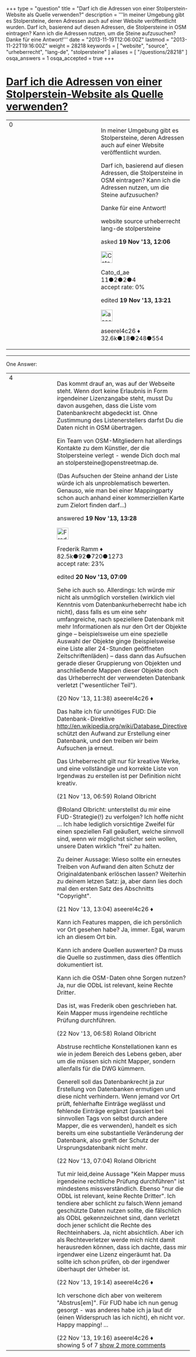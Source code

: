 +++
type = "question"
title = "Darf ich die Adressen von einer Stolperstein-Website als Quelle verwenden?"
description = '''In meiner Umgebung gibt es Stolpersteine, deren Adressen auch auf einer Website veröffentlicht wurden.  Darf ich, basierend auf diesen Adressen, die Stolpersteine in OSM eintragen? Kann ich die Adressen nutzen, um die Steine aufzusuchen? Danke für eine Antwort!'''
date = "2013-11-19T12:06:00Z"
lastmod = "2013-11-22T19:16:00Z"
weight = 28218
keywords = [ "website", "source", "urheberrecht", "lang-de", "stolpersteine" ]
aliases = [ "/questions/28218" ]
osqa_answers = 1
osqa_accepted = true
+++

<div class="headNormal">

# [Darf ich die Adressen von einer Stolperstein-Website als Quelle verwenden?](/questions/28218/darf-ich-die-adressen-von-einer-stolperstein-website-als-quelle-verwenden)

</div>

<div id="main-body">

<div id="askform">

<table id="question-table" style="width:100%;">
<colgroup>
<col style="width: 50%" />
<col style="width: 50%" />
</colgroup>
<tbody>
<tr>
<td style="width: 30px; vertical-align: top"><div class="vote-buttons">
<span id="post-28218-upvote" class="ajax-command post-vote up" rel="nofollow" title="I like this post (click again to cancel)"> </span>
<div id="post-28218-score" class="post-score" title="current number of votes">
0
</div>
<span id="post-28218-downvote" class="ajax-command post-vote down" rel="nofollow" title="I dont like this post (click again to cancel)"> </span> <span id="favorite-mark" class="ajax-command favorite-mark" rel="nofollow" title="mark/unmark this question as favorite (click again to cancel)"> </span>
<div id="favorite-count" class="favorite-count">
&#10;</div>
</div></td>
<td><div id="item-right">
<div class="question-body">
<p>In meiner Umgebung gibt es <span>Stolpersteine</span>, deren Adressen auch auf einer Website veröffentlicht wurden.</p>
<p>Darf ich, basierend auf diesen Adressen, die Stolpersteine in OSM eintragen? Kann ich die Adressen nutzen, um die Steine aufzusuchen?</p>
<p>Danke für eine Antwort!</p>
</div>
<div id="question-tags" class="tags-container tags">
<span class="post-tag tag-link-website" rel="tag" title="see questions tagged &#39;website&#39;">website</span> <span class="post-tag tag-link-source" rel="tag" title="see questions tagged &#39;source&#39;">source</span> <span class="post-tag tag-link-urheberrecht" rel="tag" title="see questions tagged &#39;urheberrecht&#39;">urheberrecht</span> <span class="post-tag tag-link-lang-de" rel="tag" title="see questions tagged &#39;lang-de&#39;">lang-de</span> <span class="post-tag tag-link-stolpersteine" rel="tag" title="see questions tagged &#39;stolpersteine&#39;">stolpersteine</span>
</div>
<div id="question-controls" class="post-controls">
&#10;</div>
<div class="post-update-info-container">
<div class="post-update-info post-update-info-user">
<p>asked <strong>19 Nov '13, 12:06</strong></p>
<img src="https://secure.gravatar.com/avatar/3762c75fa7adcd24693af295e7b6d490?s=32&amp;d=identicon&amp;r=g" class="gravatar" width="32" height="32" alt="Cato_d_ae&#39;s gravatar image" />
<p><span>Cato_d_ae</span><br />
<span class="score" title="11 reputation points">11</span><span title="2 badges"><span class="badge1">●</span><span class="badgecount">2</span></span><span title="2 badges"><span class="silver">●</span><span class="badgecount">2</span></span><span title="4 badges"><span class="bronze">●</span><span class="badgecount">4</span></span><br />
<span class="accept_rate" title="Rate of the user&#39;s accepted answers">accept rate:</span> <span title="Cato_d_ae has no accepted answers">0%</span></p>
</div>
<div class="post-update-info post-update-info-edited">
<p><span> edited <strong>19 Nov '13, 13:21</strong> </span></p>
<img src="https://secure.gravatar.com/avatar/66f0dc05b44574e3894be07b0b37cf37?s=32&amp;d=identicon&amp;r=g" class="gravatar" width="32" height="32" alt="aseerel4c26&#39;s gravatar image" />
<p><span>aseerel4c26 ♦</span><br />
<span class="score" title="32615 reputation points"><span>32.6k</span></span><span title="18 badges"><span class="badge1">●</span><span class="badgecount">18</span></span><span title="248 badges"><span class="silver">●</span><span class="badgecount">248</span></span><span title="554 badges"><span class="bronze">●</span><span class="badgecount">554</span></span></p>
</div>
</div>
<div id="comments-container-28218" class="comments-container">
&#10;</div>
<div id="comment-tools-28218" class="comment-tools">
&#10;</div>
<div class="clear">
&#10;</div>
<div id="comment-28218-form-container" class="comment-form-container">
&#10;</div>
<div class="clear">
&#10;</div>
</div></td>
</tr>
</tbody>
</table>

------------------------------------------------------------------------

<div class="tabBar">

<span id="sort-top"></span>

<div class="headQuestions">

One Answer:

</div>

</div>

<span id="28220"></span>

<div id="answer-container-28220" class="answer accepted-answer">

<table style="width:100%;">
<colgroup>
<col style="width: 50%" />
<col style="width: 50%" />
</colgroup>
<tbody>
<tr>
<td style="width: 30px; vertical-align: top"><div class="vote-buttons">
<span id="post-28220-upvote" class="ajax-command post-vote up" rel="nofollow" title="I like this post (click again to cancel)"> </span>
<div id="post-28220-score" class="post-score" title="current number of votes">
4
</div>
<span id="post-28220-downvote" class="ajax-command post-vote down" rel="nofollow" title="I dont like this post (click again to cancel)"> </span> <span class="accept-answer on" rel="nofollow" title="Cato_d_ae has selected this answer as the correct answer"> </span>
</div></td>
<td><div class="item-right">
<div class="answer-body">
<p>Das kommt drauf an, was auf der Webseite steht. Wenn dort keine Erlaubnis in Form irgendeiner Lizenzangabe steht, musst Du davon ausgehen, dass die Liste vom Datenbankrecht abgedeckt ist. Ohne Zustimmung des Listenerstellers darfst Du die Daten nicht in OSM übertragen.</p>
<p>Ein Team von OSM-Mitgliedern hat allerdings Kontakte zu dem Künstler, der die Stolpersteine verlegt - wende Dich doch mal an stolpersteine@openstreetmap.de.</p>
<p>(Das Aufsuchen der Steine anhand der Liste würde ich als unproblematisch bewerten. Genauso, wie man bei einer Mappingparty schon auch anhand einer kommerziellen Karte zum Zielort finden darf...)</p>
</div>
<div class="answer-controls post-controls">
&#10;</div>
<div class="post-update-info-container">
<div class="post-update-info post-update-info-user">
<p>answered <strong>19 Nov '13, 13:28</strong></p>
<img src="https://secure.gravatar.com/avatar/a2b38d937e70ab39d895d17da0dd1ba4?s=32&amp;d=identicon&amp;r=g" class="gravatar" width="32" height="32" alt="Frederik%20Ramm&#39;s gravatar image" />
<p><span>Frederik Ramm ♦</span><br />
<span class="score" title="82494 reputation points"><span>82.5k</span></span><span title="92 badges"><span class="badge1">●</span><span class="badgecount">92</span></span><span title="720 badges"><span class="silver">●</span><span class="badgecount">720</span></span><span title="1273 badges"><span class="bronze">●</span><span class="badgecount">1273</span></span><br />
<span class="accept_rate" title="Rate of the user&#39;s accepted answers">accept rate:</span> <span title="Frederik Ramm has 417 accepted answers">23%</span></p>
</div>
<div class="post-update-info post-update-info-edited">
<p><span> edited <strong>20 Nov '13, 07:09</strong> </span></p>
</div>
</div>
<div id="comments-container-28220" class="comments-container">
<span id="28275"></span>
<div id="comment-28275" class="comment">
<div id="post-28275-score" class="comment-score">
&#10;</div>
<div class="comment-text">
<p>Sehe ich auch so. Allerdings: Ich würde mir nicht als unmöglich vorstellen (wirklich viel Kenntnis vom Datenbankurheberrecht habe ich nicht), dass falls es um eine sehr umfangreiche, nach speziellere Datenbank mit mehr Informationen als nur den Ort der Objekte ginge – beispielsweise um eine spezielle Auswahl der Objekte ginge (beispielsweise eine Liste aller 24-Stunden geöffneten Zeitschriftenläden) – dass dann das Aufsuchen gerade dieser Gruppierung von Objekten und anschließende Mappen dieser Objekte doch das Urheberrecht der verwendeten Datenbank verletzt ("wesentlicher Teil").</p>
</div>
<div id="comment-28275-info" class="comment-info">
<span class="comment-age">(20 Nov '13, 11:38)</span> <span class="comment-user userinfo">aseerel4c26 ♦</span>
</div>
</div>
<span id="28325"></span>
<div id="comment-28325" class="comment">
<div id="post-28325-score" class="comment-score">
&#10;</div>
<div class="comment-text">
<p>Das halte ich für unnötiges FUD: Die Datenbank-Direktive <a href="http://en.wikipedia.org/wiki/Database_Directive">http://en.wikipedia.org/wiki/Database_Directive</a> schützt den Aufwand zur Erstellung einer Datenbank, und den treiben wir beim Aufsuchen ja erneut.</p>
<p>Das Urheberrecht gilt nur für kreative Werke, und eine vollständige und korrekte Liste von Irgendwas zu erstellen ist per Definition nicht kreativ.</p>
</div>
<div id="comment-28325-info" class="comment-info">
<span class="comment-age">(21 Nov '13, 06:59)</span> <span class="comment-user userinfo">Roland Olbricht</span>
</div>
</div>
<span id="28335"></span>
<div id="comment-28335" class="comment">
<div id="post-28335-score" class="comment-score">
&#10;</div>
<div class="comment-text">
<p><span></span><span>@Roland Olbricht</span>: unterstellst du mir eine <span>FUD</span>-Strategie(!) zu verfolgen? Ich hoffe nicht … Ich habe lediglich vorsichtige Zweifel für einen speziellen Fall geäußert, welche sinnvoll sind, wenn wir möglichst sicher sein wollen, unsere Daten wirklich "frei" zu halten.</p>
<p>Zu deiner Aussage: Wieso sollte ein erneutes Treiben von Aufwand den alten Schutz der Originaldatenbank erlöschen lassen? Weiterhin zu deinem letzen Satz: ja, aber dann lies doch mal den ersten Satz des Abschnitts "Copyright".</p>
</div>
<div id="comment-28335-info" class="comment-info">
<span class="comment-age">(21 Nov '13, 13:04)</span> <span class="comment-user userinfo">aseerel4c26 ♦</span>
</div>
</div>
<span id="28388"></span>
<div id="comment-28388" class="comment">
<div id="post-28388-score" class="comment-score">
&#10;</div>
<div class="comment-text">
<p>Kann ich Features mappen, die ich persönlich vor Ort gesehen habe? Ja, immer. Egal, warum ich an diesem Ort bin.</p>
<p>Kann ich andere Quellen auswerten? Da muss die Quelle so zustimmen, dass dies öffentlich dokumentiert ist.</p>
<p>Kann ich die OSM-Daten ohne Sorgen nutzen? Ja, nur die ODbL ist relevant, keine Rechte Dritter.</p>
<p>Das ist, was Frederik oben geschrieben hat. Kein Mapper muss irgendeine rechtliche Prüfung durchführen.</p>
</div>
<div id="comment-28388-info" class="comment-info">
<span class="comment-age">(22 Nov '13, 06:58)</span> <span class="comment-user userinfo">Roland Olbricht</span>
</div>
</div>
<span id="28389"></span>
<div id="comment-28389" class="comment">
<div id="post-28389-score" class="comment-score">
&#10;</div>
<div class="comment-text">
<p>Abstruse rechtliche Konstellationen kann es wie in jedem Bereich des Lebens geben, aber um die müssen sich nicht Mapper, sondern allenfalls für die DWG kümmern.</p>
<p>Generell soll das Datenbankrecht ja zur Erstellung von Datenbanken ermutigen und diese nicht verhindern. Wenn jemand vor Ort prüft, fehlerhafte Einträge weglässt und fehlende Einträge ergänzt (passiert bei sinnvollen Tags von selbst durch andere Mapper, die es verwenden), handelt es sich bereits um eine substantielle Veränderung der Datenbank, also greift der Schutz der Ursprungsdatenbank nicht mehr.</p>
</div>
<div id="comment-28389-info" class="comment-info">
<span class="comment-age">(22 Nov '13, 07:04)</span> <span class="comment-user userinfo">Roland Olbricht</span>
</div>
</div>
<span id="28404"></span>
<div id="comment-28404" class="comment not_top_scorer">
<div id="post-28404-score" class="comment-score">
&#10;</div>
<div class="comment-text">
<p>Tut mir leid,deine Aussage "Kein Mapper muss irgendeine rechtliche Prüfung durchführen" ist mindestens missverständlich. Ebenso "nur die ODbL ist relevant, keine Rechte Dritter". Ich tendiere aber schlicht zu falsch.Wenn jemand geschützte Daten nutzen sollte, die fälschlich als ODbL gekennzeichnet sind, dann verletzt doch jener schlicht die Rechte des Rechteinhabers. Ja, nicht absichtlich. Aber ich als Rechteverletzer werde mich nicht damit herausreden können, dass ich dachte, dass mir irgendwer eine Lizenz eingeräumt hat. Da sollte ich schon prüfen, ob der irgendwer überhaupt der Urheber ist.</p>
</div>
<div id="comment-28404-info" class="comment-info">
<span class="comment-age">(22 Nov '13, 19:14)</span> <span class="comment-user userinfo">aseerel4c26 ♦</span>
</div>
</div>
<span id="28405"></span>
<div id="comment-28405" class="comment not_top_scorer">
<div id="post-28405-score" class="comment-score">
&#10;</div>
<div class="comment-text">
<p>Ich verschone dich aber von weiterem "Abstrus[em]". Für FUD habe ich nun genug gesorgt - was anderes habe ich ja laut dir (einen Widerspruch las ich nicht), eh nicht vor. Happy mapping! ...</p>
</div>
<div id="comment-28405-info" class="comment-info">
<span class="comment-age">(22 Nov '13, 19:16)</span> <span class="comment-user userinfo">aseerel4c26 ♦</span>
</div>
</div>
</div>
<div id="comment-tools-28220" class="comment-tools">
<span class="comments-showing"> showing 5 of 7 </span> <a href="#" class="show-all-comments-link">show 2 more comments</a>
</div>
<div class="clear">
&#10;</div>
<div id="comment-28220-form-container" class="comment-form-container">
&#10;</div>
<div class="clear">
&#10;</div>
</div></td>
</tr>
</tbody>
</table>

</div>

<div class="paginator-container-left">

</div>

</div>

</div>


